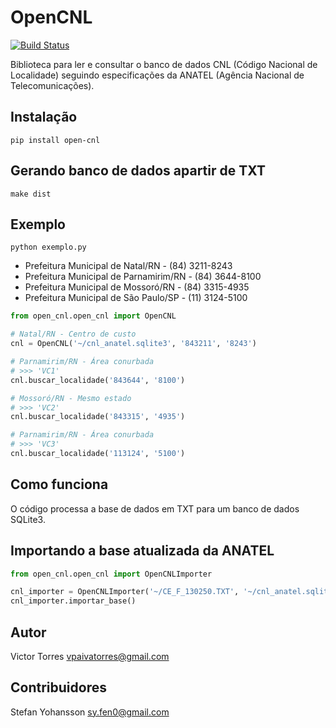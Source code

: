 # OpenCNL

[![Build Status](https://travis-ci.org/EvoluxBR/open-cnl.svg?branch=master)](https://travis-ci.org/EvoluxBR/open-cnl)

Biblioteca para ler e consultar o banco de dados CNL (Código Nacional de Localidade) seguindo especificações da ANATEL (Agência Nacional de Telecomunicações).

## Instalação

```shell
pip install open-cnl
```

## Gerando banco de dados apartir de TXT 

```shell
make dist
```

## Exemplo

```shell
python exemplo.py
```

- Prefeitura Municipal de Natal/RN - (84) 3211-8243
- Prefeitura Municipal de Parnamirim/RN - (84) 3644-8100
- Prefeitura Municipal de Mossoró/RN - (84) 3315-4935
- Prefeitura Municipal de São Paulo/SP - (11) 3124-5100

```python
from open_cnl.open_cnl import OpenCNL

# Natal/RN - Centro de custo
cnl = OpenCNL('~/cnl_anatel.sqlite3', '843211', '8243')

# Parnamirim/RN - Área conurbada
# >>> 'VC1'
cnl.buscar_localidade('843644', '8100')

# Mossoró/RN - Mesmo estado
# >>> 'VC2'
cnl.buscar_localidade('843315', '4935')

# Parnamirim/RN - Área conurbada
# >>> 'VC3'
cnl.buscar_localidade('113124', '5100')
```

## Como funciona

O código processa a base de dados em TXT para um banco de dados SQLite3.


## Importando a base atualizada da ANATEL

```python
from open_cnl.open_cnl import OpenCNLImporter

cnl_importer = OpenCNLImporter('~/CE_F_130250.TXT', '~/cnl_anatel.sqlite3')
cnl_importer.importar_base()
```

## Autor

Victor Torres <vpaivatorres@gmail.com>

## Contribuidores

Stefan Yohansson <sy.fen0@gmail.com>
